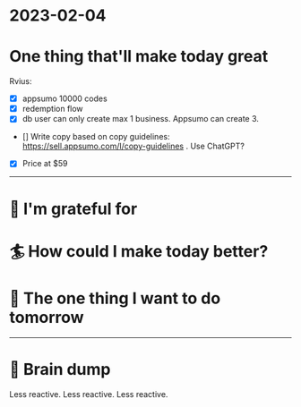 # 2023-02-04

# One thing that'll make today great

Rvius:
- [x] appsumo 10000 codes
- [x] redemption flow
- [x] db user can only create max 1 business. Appsumo can create 3.
- [] Write copy based on copy guidelines: https://sell.appsumo.com/l/copy-guidelines . Use ChatGPT?
- [x] Price at $59

---

# 🤗 I'm grateful for


# 🏄 How could I make today better?


# 🏹 The one thing I want to do tomorrow

---

# 💭 Brain dump

Less reactive. Less reactive. Less reactive.
